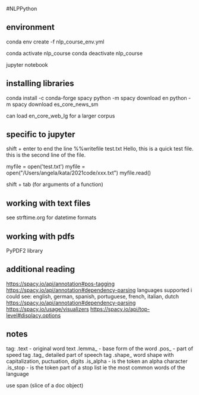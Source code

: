 #NLPPython

## environment
conda env create -f nlp_course_env.yml

conda activate nlp_course
conda deactivate nlp_course

jupyter notebook

## installing libraries
conda install -c conda-forge spacy
python -m spacy download en
python -m spacy download es_core_news_sm

can load en_core_web_lg for a larger corpus

## specific to jupyter
shift + enter to end the line
%%writefile test.txt
Hello, this is a quick test file.
this is the second line of the file.

myfile = open('test.txt')
myfile = open("/Users/angela/kata/2021code/xxx.txt")
myfile.read()

shift + tab (for arguments of a function)

## working with text files
see strftime.org for datetime formats

## working with pdfs
PyPDF2 library

## additional reading
https://spacy.io/api/annotation#pos-tagging
https://spacy.io/api/annotation#dependency-parsing
languages supported i could see:
english, german, spanish, portuguese, french, italian, dutch
https://spacy.io/api/annotation#dependency-parsing
https://spacy.io/usage/visualizers
https://spacy.io/api/top-level#displacy.options
## notes
tag:
.text - original word text
.lemma_ - base form of the word
.pos_ - part of speed tag
.tag_ detailed part of speech tag
.shape_ word shape with capitalization, puctuation, digits
.is_alpha - is the token an alpha character
.is_stop - is the token part of a stop list ie the most common words of the language

use span (slice of a doc object)